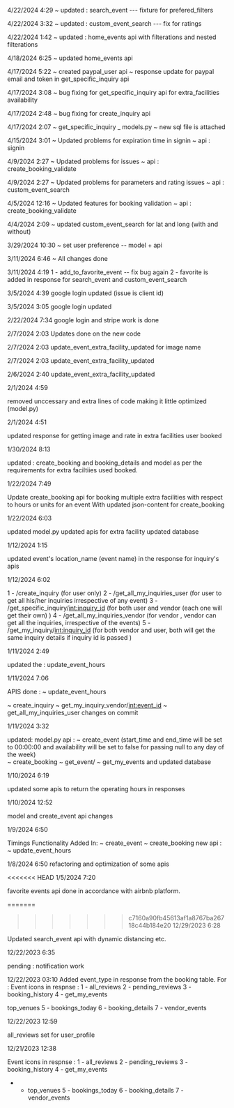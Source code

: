 4/22/2024 4:29
~ updated : search_event --- fixture for prefered_filters

4/22/2024 3:32
~ updated : custom_event_search --- fix for ratings


4/22/2024 1:42
~ updated : home_events api with filterations and nested filterations


4/18/2024 6:25
~ updated home_events api

4/17/2024 5:22
~ created paypal_user api
~ response update for paypal email and token in get_specific_inquiry api



4/17/2024 3:08
~ bug fixing for get_specific_inquiry api for extra_facilities availability

4/17/2024 2:48
~ bug fixing for create_inquiry api


4/17/2024 2:07
~ get_specific_inquiry
_ models.py
~ new sql file is attached


4/15/2024 3:01
~ Updated problems for expiration time in signin
~ api : signin

4/9/2024 2:27
~ Updated problems for issues
~ api : create_booking_validate


4/9/2024 2:27
~ Updated problems for parameters and rating issues
~ api : custom_event_search


4/5/2024 12:16
~ Updated features for booking validation
~ api : create_booking_validate

4/4/2024 2:09
~ updated custom_event_search for lat and long (with and without) 


3/29/2024 10:30
~ set user preference -- model + api 

3/11/2024 6:46
~ All changes done

3/11/2024 4:19
1 - add_to_favorite_event -- fix bug again
2 - favorite is added in response for search_event and custom_event_search

3/5/2024 4:39
google login updated (issue is client id)

3/5/2024 3:05
google login updated 

2/22/2024 7:34
google login and stripe work is done

2/7/2024 2:03
Updates done on the new code

2/7/2024 2:03
update_event_extra_facility_updated for image name


2/7/2024 2:03
update_event_extra_facility_updated

2/6/2024 2:40
update_event_extra_facility_updated


2/1/2024 4:59

removed unccessary and extra lines of code making it little optimized (model.py)


2/1/2024 4:51

updated response for getting image and rate in extra facilities user booked 

1/30/2024 8:13

updated :
create_booking and booking_details and model as per the requirements for extra faciltiies used booked.


1/22/2024 7:49

Update create_booking api for booking multiple extra facilities with respect to hours or units for an event
With updated json-content for create_booking


1/22/2024 6:03

updated model.py
updated apis for extra facility 
updated database 


1/12/2024 1:15

updated event's location_name (event name) in the response for inquiry's apis

1/12/2024 6:02

1 - /create_inquiry (for user only)
2 - /get_all_my_inquiries_user (for user to get all his/her inquiries irrespective of any event)
3 - /get_specific_inquiry/<int:inquiry_id> (for both user and vendor (each one will get their own) )
4 - /get_all_my_inquiries_vendor (for vendor , vendor can get all the inquiries, irrespective of the events)
5 - /get_my_inquiry/<int:inquiry_id> (for both vendor and user, both will get the same inquiry details if inquiry id is passed )
 


1/11/2024 2:49

updated the :
    update_event_hours 


1/11/2024 7:06

APIS done :
~ update_event_hours

~ create_inquiry
~ get_my_inquiry_vendor/<int:event_id>
~ get_all_my_inquiries_user 
changes on commit
 



1/11/2024 3:32

updated:
model.py
api : 
    ~ create_event  (start_time and end_time will be set to 00:00:00 and availability will be set to false for passing null to any day of the week)         
    ~ create_booking
    ~ get_event/
    ~ get_my_events
and updated database


1/10/2024 6:19

updated some apis to return the operating hours in responses

1/10/2024 12:52

model and create_event api changes 


1/9/2024 6:50

Timings Functionality Added In:
    ~ create_event
    ~ create_booking
new api :
~ update_event_hours



1/8/2024 6:50
refactoring and optimization of some apis



<<<<<<< HEAD
1/5/2024 7:20

favorite events api done in accordance with airbnb platform.





=======
>>>>>>> c7160a90fb45613af1a8767ba26718c44b184e20
12/29/2023 6:28

Updated search_event api with dynamic distancing etc.



12/22/2023 6:35


pending :  notification work 



12/22/2023 03:10
Added event_type in response from the booking table.
For :
Event icons in respnse : 1 - all_reviews 2 - pending_reviews 3 - booking_history 4 - get_my_events

top_venues 5 - bookings_today 6 - booking_details 7 - vendor_events




12/22/2023 12:59

all_reviews set for user_profile



12/21/2023 12:38

Event icons in respnse :
1 - all_reviews
2 - pending_reviews
3 - booking_history
4 - get_my_events
- - top_venues
5 - bookings_today
6 - booking_details
7 - vendor_events
